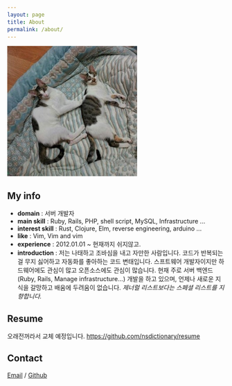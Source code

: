 ```yaml
---
layout: page
title: About
permalink: /about/
---
```


![](/assets/1SnZ7Fx.jpg)

My info
----
- **domain** : 서버 개발자
- **main skill** : Ruby, Rails, PHP, shell script, MySQL, Infrastructure ...
- **interest skill** : Rust, Clojure, Elm, reverse engineering, arduino ...
- **like** : Vim, Vim and vim
- **experience** : 2012.01.01 ~ 현재까지 쉬지않고.
- **introduction** :
저는 나태하고 조바심을 내고 자만한 사람입니다.
코드가 반복되는걸 무지 싫어하고 자동화를 좋아하는 코드 변태입니다.
스프트웨어 개발자이지만 하드웨어에도 관심이 많고 오픈소스에도 관심이 많습니다.
현재 주로 서버 백엔드(Ruby, Rails, Manage infrastructure...) 개발을 하고 있으며,
언제나 새로운 지식을 갈망하고 배움에 두려움이 없습니다.
*제너럴 리스트보다는 스페셜 리스트를 지향합니다.*

Resume
----
오래전꺼라서 교체 예정입니다.
https://github.com/nsdictionary/resume

Contact
----
[Email](mailto:3161728@gmail.com) / [Github](https://github.com/nsdictionary)
